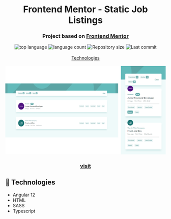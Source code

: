 <h1 align="center">
  Frontend Mentor - Static Job Listings
</h1>

<h3 align="center">
<strong>Project based on <a href="https://www.frontendmentor.io/challenges/job-listings-with-filtering-ivstIPCt" target="_blank">Frontend Mentor</a></strong>
</h3>

<p align="center">

  <img alt="top language" src="https://img.shields.io/github/languages/top/rafashiga/frontendmentor-job-listings?style=flat-square">
  <img alt="language count" src="https://img.shields.io/github/languages/count/rafashiga/frontendmentor-job-listings?style=flat-square">
  <img alt="Repository size" src="https://img.shields.io/github/repo-size/rafashiga/frontendmentor-job-listings?style=flat-square">
  <img alt="Last commit" src="https://img.shields.io/github/last-commit/rafashiga/frontendmentor-job-listings?style=flat-square">
  <br>
  <br>
  <a href="#space_invader-technologies">Technologies</a>
  <br>
  <br>
  <img src="./src/assets/images/website.png">
  <br>
  <h3 align="center">
    <strong>
      <a href="https://shiga-job-listings.netlify.app/" target="_blank">
        visit
      </a>
    </strong>
  </h3>
</p>

## :space_invader: Technologies

- Angular 12
- HTML
- SASS
- Typescript

